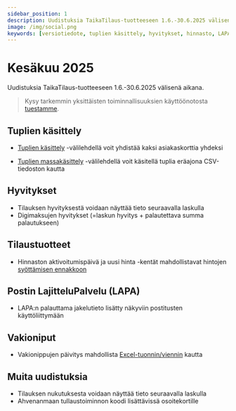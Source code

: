 ```yaml
---
sidebar_position: 1
description: Uudistuksia TaikaTilaus-tuotteeseen 1.6.-30.6.2025 välisenä aikana
image: /img/social.png
keywords: [versiotiedote, tuplien käsittely, hyvitykset, hinnasto, LAPA, vakioniput]
---
```


# Kesäkuu 2025

Uudistuksia TaikaTilaus-tuotteeseen 1.6.-30.6.2025 välisenä aikana.

> Kysy tarkemmin yksittäisten toiminnallisuuksien käyttöönotosta [tuestamme](https://taikatilaus.freshdesk.com/).

## Tuplien käsittely

* [Tuplien käsittely](https://support.taikatilaus.fi/docs/ohjeet/yleiset_ominaisuudet/hallinta#tuplien-k%C3%A4sittely) -välilehdellä voit yhdistää kaksi asiakaskorttia yhdeksi

* [Tuplien massakäsittely](https://support.taikatilaus.fi/docs/ohjeet/yleiset_ominaisuudet/hallinta#tuplien-massak%C3%A4sittely) -välilehdellä voit käsitellä tuplia eräajona CSV-tiedoston kautta 

## Hyvitykset
* Tilauksen hyvityksestä voidaan näyttää tieto seuraavalla laskulla
* Digimaksujen hyvitykset (=laskun hyvitys + palautettava summa palautukseen)

## Tilaustuotteet
* Hinnaston aktivoitumispäivä ja uusi hinta -kentät mahdollistavat hintojen [syöttämisen ennakkoon](https://support.taikatilaus.fi/docs/ohjeet/asetukset#lomakkeeseen-lis%C3%A4tt%C3%A4v%C3%A4t-tiedot)

## Postin LajitteluPalvelu (LAPA)
* LAPA:n palauttama jakelutieto lisätty näkyviin postitusten käyttöliittymään

## Vakioniput
* Vakionippujen päivitys mahdollista [Excel-tuonnin/viennin](https://support.taikatilaus.fi/docs/ohjeet/asetukset#nippujen-p%C3%A4ivitys) kautta

## Muita uudistuksia
* Tilauksen nukutuksesta voidaan näyttää tieto seuraavalla laskulla
* Ahvenanmaan tullaustoiminnon koodi lisättävissä osoitekortille

